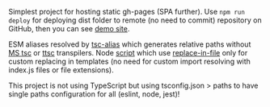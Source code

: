 Simplest project for hosting static gh-pages (SPA further).
Use `npm run deploy` for deploying dist folder to remote (no need to commit) repository on GitHub,
then you can see [demo site](https://vit-1.github.io/dist-gh-pages/).

ESM aliases resolved by [tsc-alias](https://github.com/justkey007/tsc-alias) which generates relative paths
without [MS tsc](https://github.com/microsoft/TypeScript/tree/main/bin) or [ttsc](https://github.com/cevek/ttypescript) transpilers.
Node [script](https://github.com/viT-1/dist-gh-pages/blob/main/replace-in-file.js) which use [replace-in-file](https://github.com/adamreisnz/replace-in-file)
only for custom replacing in templates (no need for custom import resolving with index.js files or file extensions).

This project is not using TypeScript but using tsconfig.json > paths
to have single paths configuration for all (eslint, node, jest)!